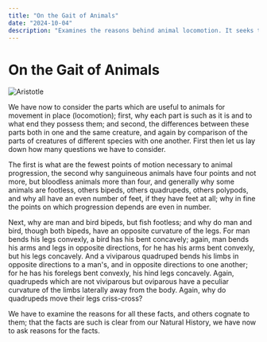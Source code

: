 ```yaml
---
title: "On the Gait of Animals"
date: "2024-10-04"
description: "Examines the reasons behind animal locomotion. It seeks to explain these anatomical differences and the mechanics of movement across species."
---
```

 
 # On the Gait of Animals
 
![Aristotle](https://i.ibb.co/rM57Yrq/aristotle.jpg)

We have now to consider the parts which are useful to animals for movement in place (locomotion); first, why each part is such as it is and to what end they possess them; and second, the differences between these parts both in one and the same creature, and again by comparison of the parts of creatures of different species with one another. First then let us lay down how many questions we have to consider.

The first is what are the fewest points of motion necessary to animal progression, the second why sanguineous animals have four points and not more, but bloodless animals more than four, and generally why some animals are footless, others bipeds, others quadrupeds, others polypods, and why all have an even number of feet, if they have feet at all; why in fine the points on which progression depends are even in number.

Next, why are man and bird bipeds, but fish footless; and why do man and bird, though both bipeds, have an opposite curvature of the legs. For man bends his legs convexly, a bird has his bent concavely; again, man bends his arms and legs in opposite directions, for he has his arms bent convexly, but his legs concavely. And a viviparous quadruped bends his limbs in opposite directions to a man's, and in opposite directions to one another; for he has his forelegs bent convexly, his hind legs concavely. Again, quadrupeds which are not viviparous but oviparous have a peculiar curvature of the limbs laterally away from the body. Again, why do quadrupeds move their legs criss-cross?

We have to examine the reasons for all these facts, and others cognate to them; that the facts are such is clear from our Natural History, we have now to ask reasons for the facts.
